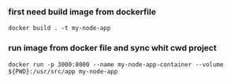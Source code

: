 ### first need build image from dockerfile

`docker build . -t my-node-app`

### run image from docker file and sync whit cwd project

`docker run -p 3000:8000 --name my-node-app-container --volume ${PWD}:/usr/src/app my-node-app`
